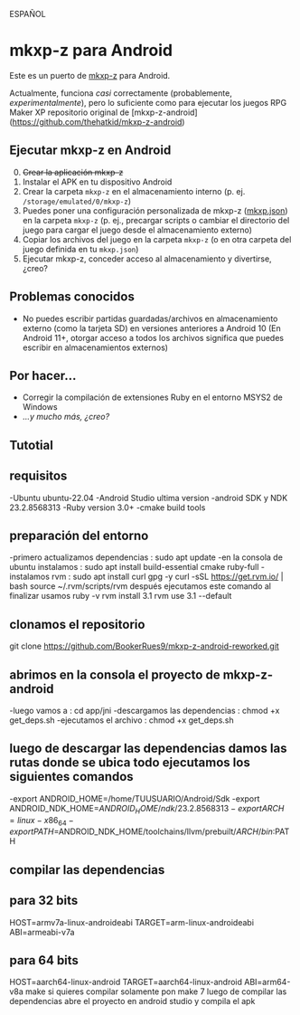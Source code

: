 ESPAÑOL
# mkxp-z para Android

Este es un puerto de [mkxp-z](https://github.com/mkxp-z/mkxp-z) para Android.

Actualmente, funciona *casi* correctamente (probablemente, *experimentalmente*),
pero lo suficiente como para ejecutar los juegos RPG Maker XP
repositorio original de [mkxp-z-android] (https://github.com/thehatkid/mkxp-z-android)

## Ejecutar mkxp-z en Android

0. ~~Crear la aplicación mkxp-z~~
1. Instalar el APK en tu dispositivo Android
2. Crear la carpeta `mkxp-z` en el almacenamiento interno (p. ej. `/storage/emulated/0/mkxp-z`)
3. Puedes poner una configuración personalizada de mkxp-z ([mkxp.json](app/jni/mkxp-z/mkxp.json)) en la carpeta `mkxp-z`
(p. ej., precargar scripts o cambiar el directorio del juego para cargar el juego desde el almacenamiento externo)
4. Copiar los archivos del juego en la carpeta `mkxp-z`
(o en otra carpeta del juego definida en tu `mkxp.json`)
5. Ejecutar mkxp-z, conceder acceso al almacenamiento y divertirse, ¿creo?

## Problemas conocidos

- No puedes escribir partidas guardadas/archivos en almacenamiento externo (como la tarjeta SD) en versiones anteriores a Android 10
(En Android 11+, otorgar acceso a todos los archivos significa que puedes escribir en almacenamientos externos)

## Por hacer...
- Corregir la compilación de extensiones Ruby en el entorno MSYS2 de Windows
- *...y mucho más, ¿creo?*

## Tutotial
## requisitos 
-Ubuntu ubuntu-22.04
-Android Studio ultima version
-android SDK y NDK 23.2.8568313
-Ruby version 3.0+
-cmake build tools
## preparación del entorno
-primero actualizamos dependencias : sudo apt update
-en la consola de ubuntu instalamos : sudo apt install build-essential cmake ruby-full
-instalamos rvm : 
sudo apt install curl gpg -y
curl -sSL https://get.rvm.io/ | bash
source ~/.rvm/scripts/rvm
después ejecutamos este comando al finalizar usamos ruby -v
rvm install 3.1
rvm use 3.1 --default
## clonamos el repositorio 
git clone https://github.com/BookerRues9/mkxp-z-android-reworked.git
## abrimos en la consola el proyecto de mkxp-z-android
-luego vamos a : cd app/jni
-descargamos las dependencias : chmod +x get_deps.sh
-ejecutamos el archivo : chmod +x get_deps.sh
## luego de descargar las dependencias damos las rutas donde se ubica todo ejecutamos los siguientes comandos 
-export ANDROID_HOME=/home/TUUSUARIO/Android/Sdk
-export ANDROID_NDK_HOME=$ANDROID_HOME/ndk/23.2.8568313
-export ARCH=linux-x86_64
-export PATH=$ANDROID_NDK_HOME/toolchains/llvm/prebuilt/$ARCH/bin:$PATH
## compilar las dependencias
## **para 32 bits**
HOST=armv7a-linux-androideabi TARGET=arm-linux-androideabi ABI=armeabi-v7a
## **para 64 bits**
HOST=aarch64-linux-android TARGET=aarch64-linux-android ABI=arm64-v8a make
si quieres compilar solamente pon make
7 luego de compilar las dependencias abre el proyecto en android studio y compila el apk 
